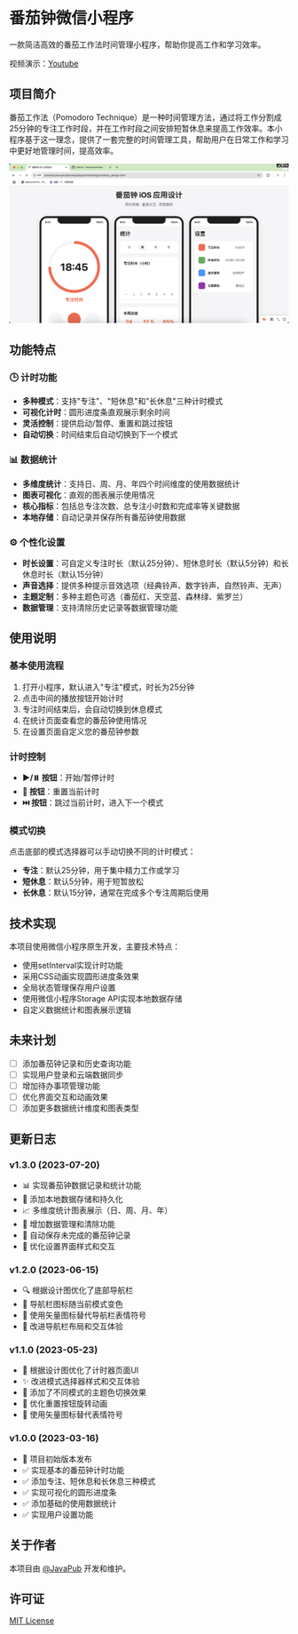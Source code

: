 <!--
 * @Author: JavaPub
 * @Date: 2025-03-19 10:39:08
 * @LastEditors: your name
 * @LastEditTime: 2025-03-19 11:06:22
 * @Description: Here is the JavaPub code base. Search JavaPub on the whole web.
 * @FilePath: /minitodo/README.md
-->
# 番茄钟微信小程序

一款简洁高效的番茄工作法时间管理小程序，帮助你提高工作和学习效率。

视频演示：[Youtube](https://www.youtube.com/channel/UCpJxsnMqEb-DazfKMItcxIg)

## 项目简介

番茄工作法（Pomodoro Technique）是一种时间管理方法，通过将工作分割成25分钟的专注工作时段，并在工作时段之间安排短暂休息来提高工作效率。本小程序基于这一理念，提供了一套完整的时间管理工具，帮助用户在日常工作和学习中更好地管理时间，提高效率。

![ui.png](ui.png)

## 功能特点

### 🕒 计时功能
- **多种模式**：支持"专注"、"短休息"和"长休息"三种计时模式
- **可视化计时**：圆形进度条直观展示剩余时间
- **灵活控制**：提供启动/暂停、重置和跳过按钮
- **自动切换**：时间结束后自动切换到下一个模式

### 📊 数据统计
- **多维度统计**：支持日、周、月、年四个时间维度的使用数据统计
- **图表可视化**：直观的图表展示使用情况
- **核心指标**：包括总专注次数、总专注小时数和完成率等关键数据
- **本地存储**：自动记录并保存所有番茄钟使用数据

### ⚙️ 个性化设置
- **时长设置**：可自定义专注时长（默认25分钟）、短休息时长（默认5分钟）和长休息时长（默认15分钟）
- **声音选择**：提供多种提示音效选项（经典铃声、数字铃声、自然铃声、无声）
- **主题定制**：多种主题色可选（番茄红、天空蓝、森林绿、紫罗兰）
- **数据管理**：支持清除历史记录等数据管理功能

## 使用说明

### 基本使用流程
1. 打开小程序，默认进入"专注"模式，时长为25分钟
2. 点击中间的播放按钮开始计时
3. 专注时间结束后，会自动切换到休息模式
4. 在统计页面查看您的番茄钟使用情况
5. 在设置页面自定义您的番茄钟参数

### 计时控制
- **▶️/⏸️ 按钮**：开始/暂停计时
- **🔄 按钮**：重置当前计时
- **⏭️ 按钮**：跳过当前计时，进入下一个模式

### 模式切换
点击底部的模式选择器可以手动切换不同的计时模式：
- **专注**：默认25分钟，用于集中精力工作或学习
- **短休息**：默认5分钟，用于短暂放松
- **长休息**：默认15分钟，通常在完成多个专注周期后使用

## 技术实现

本项目使用微信小程序原生开发，主要技术特点：
- 使用setInterval实现计时功能
- 采用CSS动画实现圆形进度条效果
- 全局状态管理保存用户设置
- 使用微信小程序Storage API实现本地数据存储
- 自定义数据统计和图表展示逻辑

## 未来计划

- [ ] 添加番茄钟记录和历史查询功能
- [ ] 实现用户登录和云端数据同步
- [ ] 增加待办事项管理功能
- [ ] 优化界面交互和动画效果
- [ ] 添加更多数据统计维度和图表类型

## 更新日志

### v1.3.0 (2023-07-20)
- 📊 实现番茄钟数据记录和统计功能
- 💾 添加本地数据存储和持久化
- 📈 多维度统计图表展示（日、周、月、年）
- 🧹 增加数据管理和清除功能
- 🔄 自动保存未完成的番茄钟记录
- 🎨 优化设置界面样式和交互

### v1.2.0 (2023-06-15)
- 🔍 根据设计图优化了底部导航栏
- 🌈 导航栏图标随当前模式变色
- 🧩 使用矢量图标替代导航栏表情符号
- 🎨 改进导航栏布局和交互体验

### v1.1.0 (2023-05-23)
- 🎨 根据设计图优化了计时器页面UI
- ✨ 改进模式选择器样式和交互体验
- 🌈 添加了不同模式的主题色切换效果
- 🔄 优化重置按钮旋转动画
- 🔧 使用矢量图标替代表情符号

### v1.0.0 (2023-03-16)
- 🚀 项目初始版本发布
- ✅ 实现基本的番茄钟计时功能
- ✅ 添加专注、短休息和长休息三种模式
- ✅ 实现可视化的圆形进度条
- ✅ 添加基础的使用数据统计
- ✅ 实现用户设置功能

## 关于作者

本项目由 [@JavaPub](https://github.com/Rodert) 开发和维护。

## 许可证

[MIT License](LICENSE) 
